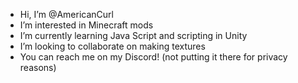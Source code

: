 - Hi, I’m @AmericanCurl
- I’m interested in Minecraft mods
- I’m currently learning Java Script and scripting in Unity
- I’m looking to collaborate on making textures
- You can reach me on my Discord! (not putting it there for privacy reasons)
